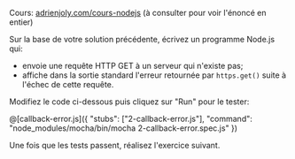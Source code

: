 Cours: [adrienjoly.com/cours-nodejs](https://adrienjoly.com/cours-nodejs/02-async) (à consulter pour voir l'énoncé en entier)

<!-- Code source: [GitHub](https://github.com/adrienjoly/cours-nodejs-techio-2). -->

Sur la base de votre solution précédente, écrivez un programme Node.js qui:
- envoie une requête HTTP GET à un serveur qui n'existe pas;
- affiche dans la sortie standard l'erreur retournée par `https.get()` suite à l'échec de cette requête.

Modifiez le code ci-dessous puis cliquez sur "Run" pour le tester:

@[callback-error.js]({
  "stubs": ["2-callback-error.js"],
  "command": "node_modules/mocha/bin/mocha 2-callback-error.spec.js"
})

Une fois que les tests passent, réalisez l'exercice suivant.
